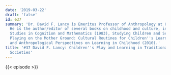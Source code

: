 ```yaml
---
date: '2019-03-22'
draft: 'false'
id: e37
summary: 'Dr. David F. Lancy is Emeritus Professor of Anthropology at Utah State University.
  He is the author/editor of several books on childhood and culture, including Cross-Cultural
  Studies in Cognition and Mathematics (1983), Studying Children and Schools (2001),
  Playing on the Mother Ground: Cultural Routines for Children''s Learning (1996)
  and Anthropological Perspectives on Learning in Childhood (2010).'
title: '#37 David F. Lancy: Children''s Play and Learning in Traditional and WEIRD
  Societies'
---
```

{{< episode >}}
